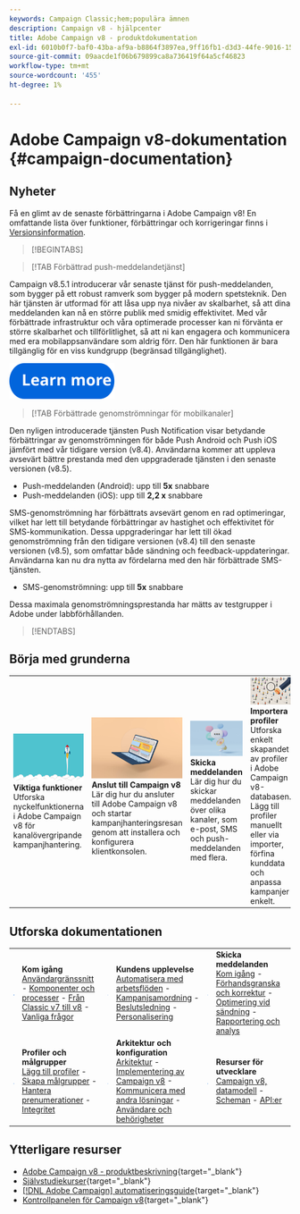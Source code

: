 ```yaml
---
keywords: Campaign Classic;hem;populära ämnen
description: Campaign v8 - hjälpcenter
title: Adobe Campaign v8 - produktdokumentation
exl-id: 6010b0f7-baf0-43ba-af9a-b8864f3897ea,9ff16fb1-d3d3-44fe-9016-15abffdbc74e
source-git-commit: 09aacde1f06b679899ca8a736419f64a5cf46823
workflow-type: tm+mt
source-wordcount: '455'
ht-degree: 1%

---
```


# Adobe Campaign v8-dokumentation {#campaign-documentation}

<!--![](assets/banner-documentationv8.png) -->

## Nyheter

Få en glimt av de senaste förbättringarna i Adobe Campaign v8! En omfattande lista över funktioner, förbättringar och korrigeringar finns i [Versionsinformation](start/release-notes.md).

>[!BEGINTABS]

>[!TAB Förbättrad push-meddelandetjänst]

Campaign v8.5.1 introducerar vår senaste tjänst för push-meddelanden, som bygger på ett robust ramverk som bygger på modern spetsteknik. Den här tjänsten är utformad för att låsa upp nya nivåer av skalbarhet, så att dina meddelanden kan nå en större publik med smidig effektivitet. Med vår förbättrade infrastruktur och våra optimerade processer kan ni förvänta er större skalbarhet och tillförlitlighet, så att ni kan engagera och kommunicera med era mobilappsanvändare som aldrig förr. Den här funktionen är bara tillgänglig för en viss kundgrupp (begränsad tillgänglighet).

[![image](assets/do-not-localize/learn-more-button.svg)](send/push-data-collection.md)

>[!TAB Förbättrade genomströmningar för mobilkanaler]

Den nyligen introducerade tjänsten Push Notification visar betydande förbättringar av genomströmningen för både Push Android och Push iOS jämfört med vår tidigare version (v8.4). Användarna kommer att uppleva avsevärt bättre prestanda med den uppgraderade tjänsten i den senaste versionen (v8.5).

* Push-meddelanden (Android): upp till **5x** snabbare
* Push-meddelanden (iOS): upp till **2,2 x** snabbare

SMS-genomströmning har förbättrats avsevärt genom en rad optimeringar, vilket har lett till betydande förbättringar av hastighet och effektivitet för SMS-kommunikation. Dessa uppgraderingar har lett till ökad genomströmning från den tidigare versionen (v8.4) till den senaste versionen (v8.5), som omfattar både sändning och feedback-uppdateringar. Användarna kan nu dra nytta av fördelarna med den här förbättrade SMS-tjänsten.

* SMS-genomströmning: upp till <strong>5x</strong> snabbare</li>

Dessa maximala genomströmningsprestanda har mätts av testgrupper i Adobe under labbförhållanden.

>[!ENDTABS]

## Börja med grunderna

<table style="table-layout:fixed">
  <tr style="border: 0;">
    <td>
    <a href="start/whats-new.md"><img src="assets/do-not-localize/start-capabilities.png"></a></a>
    <div><strong>Viktiga funktioner</strong><br/>Utforska nyckelfunktionerna i Adobe Campaign v8 för kanalövergripande kampanjhantering.</div>
    </td>
    <td>
    <a href="start/connect.md"><img src="assets/do-not-localize/start-connect.jpeg"></a>
    <div><strong>Anslut till Campaign v8</strong><br/>Lär dig hur du ansluter till Adobe Campaign v8 och startar kampanjhanteringsresan genom att installera och konfigurera klientkonsolen.</div><br/>
    </td>
    <td>
    <a href="start/create-message.md"><img src="assets/do-not-localize/start-send.jpeg"></a>
    <div><strong>Skicka meddelanden</strong><br/>Lär dig hur du skickar meddelanden över olika kanaler, som e-post, SMS och push-meddelanden med flera.
    </div></td>
    <td>
    <a href="audiences/create-profiles.md"><img src="assets/do-not-localize/start-profiles.png"></a>
    <div><strong>Importera profiler</strong><br/>Utforska enkelt skapandet av profiler i Adobe Campaign v8-databasen. Lägg till profiler manuellt eller via importer, förfina kunddata och anpassa kampanjer enkelt.</div>
    </td>
  </tr>
</table>

## Utforska dokumentationen

<table style="table-layout:auto">
  <tr style="border: 0;">
    <td>
      <img src="assets/do-not-localize/icon-start.svg" width="70px">
    <td>
      <strong>Kom igång</strong><br/><a href="start/campaign-ui.md">Användargränssnitt</a> - <a href="start/ac-components.md">Komponenter och processer</a> - <a href="start/v7-to-v8.md">Från Classic v7 till v8</a> - <a href="start/campaign-faq.md">Vanliga frågor</a>
    </td>
    <td>
      <img src="assets/do-not-localize/icon-experience.svg" width="70px">
    </td>
    <td>
      <strong>Kundens upplevelse</strong><br/><a href="../automation/workflow/about-workflows.md" target="_blank">Automatisera med arbetsflöden</a> - <a href="../automation/campaigns/set-up-campaigns.md" target="_blank">Kampanjsamordning</a> - <a href="interaction/interaction.md">Beslutsledning</a> - <a href="send/personalize.md">Personalisering</a>
    </td>
    <td>
      <img src="assets/do-not-localize/icon-send.svg" width="70px">
    </td>
    <td>
      <strong>Skicka meddelanden</strong><br/><a href="start/create-message.md">Kom igång</a> - <a href="send/preview-and-proof.md">Förhandsgranska och korrektur</a> - <a href="send/predictive.md">Optimering vid sändning</a> - <a href="reporting/gs-reporting.md">Rapportering och analys</a>
    </td>
  </tr>
  <tr style="border: 0;">
    <td>
      <img src="assets/do-not-localize/icon_profile-audience.svg" width="70px">
    </td>
    <td>
      <strong>Profiler och målgrupper</strong><br/><a href="audiences/create-profiles.md">Lägg till profiler</a> - <a href="audiences/create-audiences.md">Skapa målgrupper</a> - <a href="start/subscriptions.md">Hantera prenumerationer</a> - <a href="start/privacy.md">Integritet</a>
    </td>
    <td>
      <img src="assets/do-not-localize/icon-configure.svg" width="70px">
    </td>
    <td>
      <strong>Arkitektur och konfiguration</strong><br/><a href="architecture/architecture.md">Arkitektur</a> - <a href="start/implement.md">Implementering av Campaign v8</a> - <a href="connect/integration.md">Kommunicera med andra lösningar</a> - <a href="start/gs-permissions.md">Användare och behörigheter</a>
    </td>
    <td>
      <img src="assets/do-not-localize/icon-dev.svg" width="70px">
    </td>
    <td>
      <strong>Resurser för utvecklare</strong><br/><a href="dev/datamodel.md">Campaign v8, datamodell</a> - <a href="dev/schemas.md">Scheman</a> - <a href="dev/api.md">API:er</a>
    </td>
  </tr>
</table>

## Ytterligare resurser

* [Adobe Campaign v8 - produktbeskrivning](https://helpx.adobe.com/legal/product-descriptions/adobe-campaign-managed-cloud-services.html){target="_blank"}
* [Självstudiekurser](https://experienceleague.adobe.com/docs/campaign-learn/tutorials/overview.html){target="_blank"}
* [[!DNL Adobe Campaign] automatiseringsguide](https://experienceleague.adobe.com/docs/campaign/automation/home.html){target="_blank"}
* [Kontrollpanelen för Campaign v8](https://experienceleague.adobe.com/docs/control-panel/using/discover-control-panel/key-features.html){target="_blank"}

